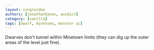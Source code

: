 ```yaml
---
layout: singleidea
authors: [jonathanhanes, aosdict]
category: [vanilla]
tags: [dwarf, minetown, monster ai]
---
```

Dwarves don't tunnel within Minetown limits (they can dig up the outer areas of the level just fine).
